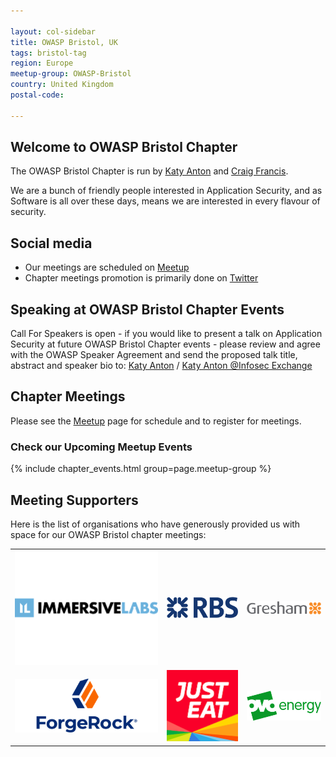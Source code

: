 ```yaml
---

layout: col-sidebar
title: OWASP Bristol, UK
tags: bristol-tag
region: Europe
meetup-group: OWASP-Bristol
country: United Kingdom
postal-code: 

---
```


## Welcome to OWASP Bristol Chapter

The OWASP Bristol Chapter  is  run by [Katy Anton](mailto:katy.anton@owasp.org) and [Craig Francis](mailto:craig.francis@owasp.org).

We are  a bunch of friendly people interested in Application Security, and as Software is all over these days, means we
are interested in every flavour of security.

## Social media

* Our meetings are scheduled on [Meetup](https://www.meetup.com/OWASP-Bristol/)
* Chapter meetings promotion is primarily done on [Twitter](https://twitter.com/OWASPBristol)

## Speaking at OWASP Bristol Chapter Events

Call For Speakers is open - if you would like to present a talk on Application Security at future OWASP Bristol Chapter
events - please review and agree with the OWASP Speaker Agreement and send the proposed talk title, abstract and speaker
bio to: [Katy Anton](mailto:katy.anton@owasp.org)  / <a rel="me" href="https://infosec.exchange/@katyanton">Katy Anton @Infosec Exchange</a>

## Chapter Meetings

Please see the [Meetup](https://www.meetup.com/owasp-bristol/) page for schedule and to register for meetings.

### Check our Upcoming Meetup Events

{% include chapter_events.html group=page.meetup-group %}

## Meeting Supporters

Here is the list of organisations who have generously provided us with space for our OWASP Bristol chapter meetings:

<table cellpadding="10" cellspacing="0" border="0">
<tr>
<td>
<img src="assets/images/ImmersiveLabsLogo.png" alt="ImmersiveLabsLogo"/>
</td>
<td>
<img src="assets/images/RBSLogo.png" alt="RBSLogo"/>
</td>
<td>
<img src="assets/images/GreshamTechnologiesLogo.png" alt="GreshamTechnologiesLogo"/>
</td>
</tr>
<tr>
<td>
<img src="assets/images/ForgeRockLogo.png" alt="ForgeRockLogo"/>
</td>
<td>
<img src="assets/images/JustEatLogo.png" alt="JustEatLogo"/>
</td>
<td>
<img src="assets/images/OvoLogo.png" alt="OvoLogo"/>
</td>
</tr>
</table>
